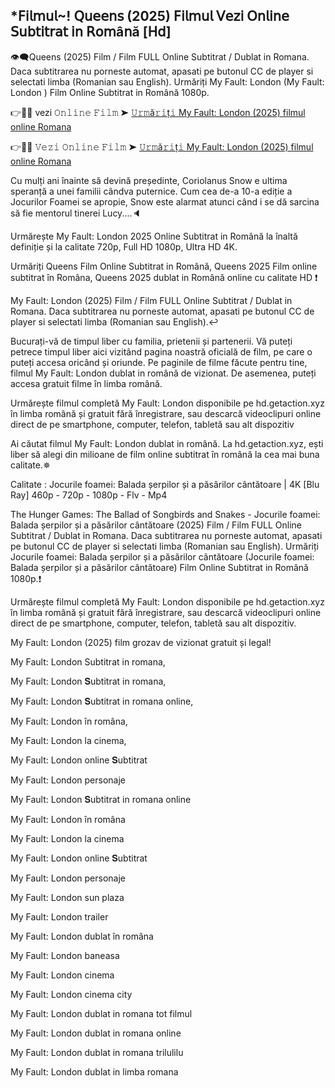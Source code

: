 ## *𝖥𝗂𝗅𝗆𝗎𝗅~! 𝖰𝗎𝖾𝖾𝗇𝗌 (2025) 𝖥𝗂𝗅𝗆𝗎𝗅 𝖵𝖾𝗓𝗂 𝖮𝗇𝗅𝗂𝗇𝖾 𝖲𝗎𝖻𝗍𝗂𝗍𝗋𝖺𝗍 𝗂𝗇 𝖱𝗈𝗆â𝗇ă [𝖧𝖽]
👁‍🗨Queens (2025) Film / Film FULL Online Subtitrat / Dublat in Romana. Daca subtitrarea nu porneste automat, apasati pe butonul CC de player si selectati limba (Romanian sau English). Urmăriți My Fault: London (My Fault: London ) Film Online Subtitrat in Română 1080p.

👉📌✅ vezi 𝙾𝚗𝚕𝚒𝚗𝚎 𝙵𝚒𝚕𝚖 ➤ [𝚄𝚛𝚖ă𝚛𝚒ț𝚒 My Fault: London (2025) filmul online Romana](https://t.co/zzXHe0ZRbK)

👉📌✅ 𝚅𝚎𝚣𝚒 𝙾𝚗𝚕𝚒𝚗𝚎 𝙵𝚒𝚕𝚖 ➤ [𝚄𝚛𝚖ă𝚛𝚒ț𝚒 My Fault: London (2025) filmul online Romana](https://t.co/zzXHe0ZRbK)

Cu mulți ani înainte să devină președinte, Coriolanus Snow e ultima speranță a unei familii cândva puternice. Cum cea de-a 10-a ediție a Jocurilor Foamei se apropie, Snow este alarmat atunci când i se dă sarcina să fie mentorul tinerei Lucy....🔈

Urmărește My Fault: London 2025 Online Subtitrat in Română la înaltă definiție și la calitate 720p, Full HD 1080p, Ultra HD 4K.

Urmăriți Queens Film Online Subtitrat in Română, Queens 2025 Film online subtitrat în Româna, Queens 2025 dublat in Română online cu calitate HD️ ❗️

My Fault: London (2025) Film / Film FULL Online Subtitrat / Dublat in Romana. Daca subtitrarea nu porneste automat, apasati pe butonul CC de player si selectati limba (Romanian sau English).↩️

Bucurați-vă de timpul liber cu familia, prietenii și partenerii. Vă puteți petrece timpul liber aici vizitând pagina noastră oficială de film, pe care o puteți accesa oricând și oriunde. Pe paginile de filme făcute pentru tine, filmul My Fault: London dublat in română de vizionat. De asemenea, puteți accesa gratuit filme în limba română.

Urmărește filmul completă My Fault: London disponibile pe hd.getaction.xyz în limba română și gratuit fără înregistrare, sau descarcă videoclipuri online direct de pe smartphone, computer, telefon, tabletă sau alt dispozitiv 

Ai căutat filmul My Fault: London dublat in română. La hd.getaction.xyz, ești liber să alegi din milioane de film online subtitrat în română la cea mai buna calitate.✵

Calitate : Jocurile foamei: Balada șerpilor și a păsărilor cântătoare | 4K [Blu Ray] 460p - 720p - 1080p - Flv - Mp4

The Hunger Games: The Ballad of Songbirds and Snakes - Jocurile foamei: Balada șerpilor și a păsărilor cântătoare (2025) Film / Film FULL Online Subtitrat / Dublat in Romana. Daca subtitrarea nu porneste automat, apasati pe butonul CC de player si selectati limba (Romanian sau English). Urmăriți Jocurile foamei: Balada șerpilor și a păsărilor cântătoare (Jocurile foamei: Balada șerpilor și a păsărilor cântătoare) Film Online Subtitrat in Română 1080p.❗️

Urmărește filmul completă My Fault: London disponibile pe hd.getaction.xyz în limba română și gratuit fără înregistrare, sau descarcă videoclipuri online direct de pe smartphone, computer, telefon, tabletă sau alt dispozitiv.

My Fault: London (2025) film grozav de vizionat gratuit și legal!

My Fault: London Subtitrat in romana,

My Fault: London 𝐒ubtitrat in romana,

My Fault: London 𝐒ubtitrat in romana online,

My Fault: London în româna,

My Fault: London la cinema,

My Fault: London online 𝐒ubtitrat

My Fault: London personaje

My Fault: London 𝐒ubtitrat in romana online

My Fault: London în româna

My Fault: London la cinema

My Fault: London online 𝐒ubtitrat

My Fault: London personaje

My Fault: London sun plaza

My Fault: London trailer

My Fault: London dublat în româna

My Fault: London baneasa

My Fault: London cinema

My Fault: London cinema city

My Fault: London dublat in romana tot filmul

My Fault: London dublat in romana online

My Fault: London dublat in romana trilulilu

My Fault: London dublat in limba romana
